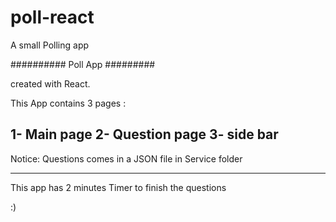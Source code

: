 # poll-react

A small Polling app 

########## Poll App #########

created with React. 

This App contains 3 pages : 

1- Main page
2- Question page
3- side bar
---------------------------

Notice: Questions comes in a JSON file in Service folder 

---------------------------

This app has 2 minutes Timer to finish the questions

:)
